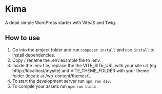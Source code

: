 # Kima
A dead simple WordPress starter with ViteJS and Twig.

## How to use
1. Go into the project folder and run `composer install` and `npm install` to install dependencies.
2. Copy / rename the .env.example file to .env.
3. Inside the .env file, replace the the VITE_SITE_URL with your site url (eg. htttp://localhost/mysite) and VITE_THEME_FOLDER with your theme folder (locate at /wp-content/themes/).
4. To start the development server run `npm run dev`.
5. To compile your assets run `npm run build`.
 